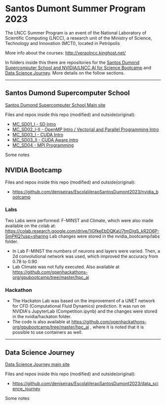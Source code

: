 # Santos Dumont Summer Program 2023

The LNCC Summer Program is an event of the National Laboratory of Scientific Computing (LNCC), a research unit of the Ministry of Science, Technology and Innovation (MCTI), located in Petrópolis

More info about the courses:
http://veraolncc.kinghost.net/

In folders inside this there are repositories for the [Santos Dumond Supercomputer School and NVIDIA/LNCC AI for Science Bootcamp](http://veraolncc.kinghost.net/EscolaSDumont.php) and [Data Science Journey](http://veraolncc.kinghost.net/JornadaCienciaDados.php). More details on the follow sections.

---
## Santos Dumond Supercomputer School
[Santos Dumond Supercomputer School Main site](http://veraolncc.kinghost.net/EscolaSDumont.php)

Files and repos inside this repo (modified) and outside(original):

- [MC_SD01_I - SD Intro](https://github.com/robertopsouto/ESD2023/tree/main/MC-SD01-I)
- [MC_SD02_I-II - OpenMP Intro / Vectorial and Parallel Programming Intro ](https://github.com/deniseiras/EscolaVeraoSantosDumont2023/tree/main/sd_supercomputer_school/MC_SD02-I-II/code)
- [MC_SD03_I - CUDA Intro](https://github.com/robertopsouto/ESD2023/tree/main/MC-SD03-I)
- [MC_SD03_II - CUDA Aware intro](https://github.com/muriloboratto/MC-SD03-II)
- [MC_SD04 - MPI Programming](https://github.com/gpsilva2003/mpi)

Some notes

## NVIDIA Bootcamp

Files and repos inside this repo (modified) and outside(original):
- https://github.com/deniseiras/EscolaVeraoSantosDumont2023/nvidia_bootcamp

### Labs

Two Labs were performed: F-MINST and Climate, which were also made available on the colab at:
https://colab.research.google.com/drive/1iGfkeEbDQKaU7tmDigS_kR2O6P-SmPKQ?usp=sharing
Lab changes were stored in the nvidia_bootcamp/labs folder.
- In Lab F-MINST the numbers of neurons and layers were varied. Then, a 2d convolutional network was used, which improved the accuracy from 0.78 to 0.90
- Lab Climate was not fully executed. Also available at
https://github.com/openhackathons-org/gpubootcamp/tree/master/hpc_ai

### Hackathon
- The Hackaton Lab was based on the improvement of a UNET network for CFD (Computational Fluid Dynamics) prediction. It was run on NVIDIA's JupyterLab (Competition.ipynb) and the changes were stored in the nvidia/hackaton folder.
- The code is also available at https://github.com/openhackathons-org/gpubootcamp/tree/master/hpc_ai , where it is noted that it is possible to use containers as well.


---
## Data Science Journey
[Data Science Journey main site](http://veraolncc.kinghost.net/JornadaCienciaDados.php)

Files and repos inside this repo (modified) and outside(original):
- https://github.com/deniseiras/EscolaVeraoSantosDumont2023/data_science_journey

Some notes

